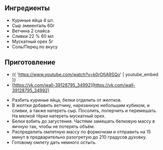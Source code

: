 ## Ингредиенты

- Куриные яйца 4 шт.
- Сыр эмменталь 60г
- Ветчина 2 слайса
- Сливки 22 % 60 мл
- Мускатный орех 5г
- Соль/Перец по вкусу

## Приготовление

- {{ 'https://www.youtube.com/watch?v=k0rOfjA9SQo' | youtube_embed }}
- [https://vk.com/wall-39128795_34992](https://vk.com/wall-39128795_34992)
* Разбить куриные яйца, белки отделить от желтков.
* В желтки добавить ветчину, нарезанную небольшим кубиком, и сливки, а также натереть сыр. Посолить, поперчить и перемешать. На мелкой тёрке натереть мускатный орех.
* Белки взбить до загустения. Частями замешать белковую массу в яичную так, чтобы не потерять объём.
* Распределить омлетную массу по формочкам и отправить на 15 минут в предварительно разогретую до 210 градусов духовку.
* Готовому омлету дать немного остыть.